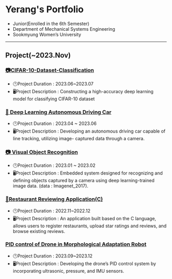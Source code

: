 # Yerang's Portfolio
- Junior(Enrolled in the 6th Semester)
- Department of Mechanical Systems Engineering
- Sookmyung Women’s University

---
## Project(~2023.Nov)

### [📷CIFAR-10-Dataset-Classification](https://github.com/yelangsung/CIFAR-10-Dataset-Classification.git)
- 🕛Project Duration : 2023.06~2023.07
- 🖥️Project Description : Constructing a high-accuracy deep learning model for classifying CIFAR-10 dataset

### [🚗 Deep Learning Autonomous Driving Car](https://github.com/yelangsung/Deep-Learning-Autonomous-Driving-Car.git)
- 🕛Project Duration : 2023.04 ~ 2023.06
- 🖥️Project Description : Developing an autonomous driving car capable of line tracking, utilizing image- captured data through a camera.

### [📷 Visual Object Recognition](https://github.com/yelangsung/Visual-Object-Recognition-Program.git)
- 🕛Project Duration : 2023.01 ~ 2023.02
- 🖥️Project Description : Embedded system designed for recognizing and defining objects captured by a camera using deep learning-trained image data. (data : Imagenet_2017).

### [🍴Restaurant Reviewing Application(C)](https://github.com/yelangsung/Restaurant-Reviewing-Program-.git)
- 🕛Project Duration : 2022.11~2022.12
- 🖥️Project Description : An application built based on the C language, allows users to register restaurants, upload star ratings and reviews, and browse existing reviews.

### [PID control of Drone in Morphological Adaptation Robot](https://github.com/yelangsung/Drone-s-PID.git)
- 🕛Project Duration : 2023.09~2023.12
- 🖥️Project Description : Developing the drone’s PID control system by incorporating ultrasonic, pressure, and IMU sensors.
  
